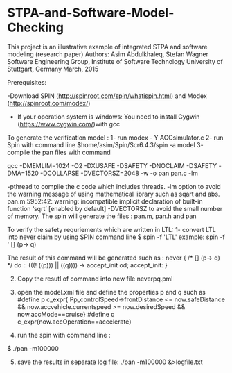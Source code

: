 # STPA-and-Software-Model-Checking
This project is an illustrative example of integrated STPA and software modeling (research paper)
Authors: Asim Abdulkhaleq, Stefan Wagner
Software Engineering Group, Institute of Software Technology
University of Stuttgart, Germany 
March, 2015

Prerequisites:

-Download SPIN (http://spinroot.com/spin/whatispin.html) and Modex (http://spinroot.com/modex/) 
- If your operation system is windows: You need to install Cygwin (https://www.cygwin.com/)with gcc

To generate the verification model :
1- run modex - Y ACCsimulator.c 
2- run Spin with command line
 $home/asim/Spin/Scr6.4.3/spin -a model
3- compile the pan files with command 

 gcc -DMEMLIM=1024 -O2 -DXUSAFE -DSAFETY -DNOCLAIM -DSAFETY   -DMA=1520  -DCOLLAPSE  -DVECTORSZ=2048 -w -o pan pan.c -lm
 
-pthread to compile the c code which includes threads.
-lm option to avoid the warning message of using mathematical library such as sqart and abs.
  pan.m:5952:42: warning: incompatible implicit declaration of built-in function ‘sqrt’ [enabled by default]
-DVECTORSZ to avoid the small number of memory. 
The spin will generate the files : pan.m, pan.h and pan


To verify the safety requriements which are written in LTL: 
1- convert LTL into never claim by using SPIN command line 
$ spin -f 'LTL'
 example: spin -f ' [] (p-> q)
 
 The result of this command will be generated such as :
 never  {    /* [] (p-> q) */
	do
	:: (((! ((p))) || ((q)))) -> accept_init
	od;
accept_init:
}
 
 2. Copy the resutl of command into new file neverpq.pml
 3. open the model.xml file and define the properties p and q such as
 #define p c_expr{ Pp_controlSpeed->frontDistance <= now.safeDistance && now.accvehicle.currentspeed >= now.desiredSpeed &&                        now.accMode==cruise}
 #define q c_expr{now.accOperation==accelerate}
 
 4. run the spin with command line : 
 
$ ./pan -m100000  

5. save the results in separate log file: ./pan -m100000 &>logfile.txt
 

 
